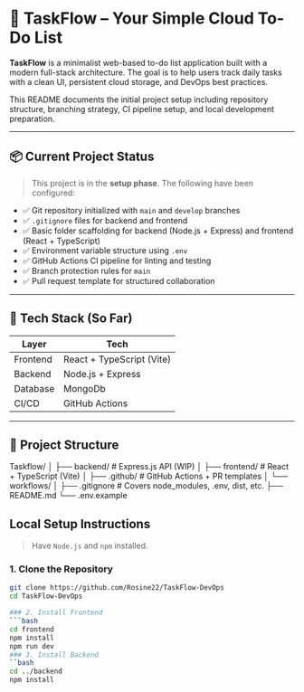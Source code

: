 # 📝 TaskFlow – Your Simple Cloud To-Do List

**TaskFlow** is a minimalist web-based to-do list application built with a modern full-stack architecture. The goal is to help users track daily tasks with a clean UI, persistent cloud storage, and DevOps best practices.

This README documents the initial project setup including repository structure, branching strategy, CI pipeline setup, and local development preparation.

---

## 📦 Current Project Status

> This project is in the **setup phase**. The following have been configured:

- ✅ Git repository initialized with `main` and `develop` branches
- ✅ `.gitignore` files for backend and frontend
- ✅ Basic folder scaffolding for backend (Node.js + Express) and frontend (React + TypeScript)
- ✅ Environment variable structure using `.env`
- ✅ GitHub Actions CI pipeline for linting and testing
- ✅ Branch protection rules for `main`
- ✅ Pull request template for structured collaboration

---

## 🧱 Tech Stack (So Far)

| Layer     | Tech                  |
|-----------|------------------------|
| Frontend  | React + TypeScript (Vite) |
| Backend   | Node.js + Express      |
| Database  | MongoDb                |
| CI/CD     | GitHub Actions         | |

---

## 📂 Project Structure

Taskflow/
│
├── backend/ # Express.js API (WIP)
│
├── frontend/ # React + TypeScript (Vite)
│
├── .github/ # GitHub Actions + PR templates
│ └── workflows/
│
├── .gitignore # Covers node_modules, .env, dist, etc.
├── README.md
└── .env.example

## Local Setup Instructions

> Have `Node.js` and `npm` installed.

### 1. Clone the Repository
```bash
git clone https://github.com/Rosine22/TaskFlow-DevOps
cd TaskFlow-DevOps

### 2. Install Frontend
```bash
cd frontend
npm install
npm run dev
### 3. Install Backend
``bash
cd ../backend
npm install
